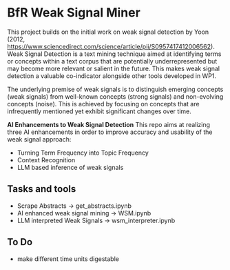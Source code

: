 # BfR Weak Signal Miner

This project builds on the initial work on weak signal detection by Yoon (2012, https://www.sciencedirect.com/science/article/pii/S0957417412006562).
Weak Signal Detection is a text mining technique aimed at identifying terms or concepts within a text corpus that are potentially underrepresented but may become more relevant or salient in the future. 
This makes weak signal detection a valuable co-indicator alongside other tools developed in WP1.

The underlying premise of weak signals is to distinguish emerging concepts (weak signals) from well-known concepts (strong signals) and non-evolving concepts (noise). 
This is achieved by focusing on concepts that are infrequently mentioned yet exhibit significant changes over time.

**AI Enhancements to Weak Signal Detection**
This repo aims at realizing three AI enhancements in order to improve accuracy and usability of the weak signal approach:
* Turning Term Frequency into Topic Frequency 
* Context Recognition
* LLM based inference of weak signals

## Tasks and tools
* Scrape Abstracts -> get_abstracts.ipynb
* AI enhanced weak signal mining -> WSM.ipynb
* LLM interpreted Weak Signals -> wsm_interpreter.ipynb

## To Do
* make different time units digestable

